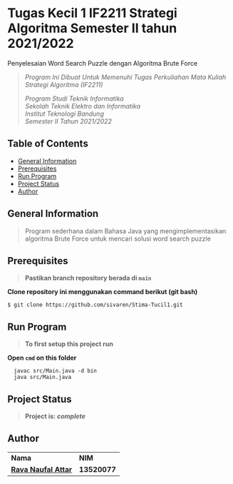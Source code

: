 # Tugas Kecil 1 IF2211 Strategi Algoritma Semester II tahun 2021/2022
Penyelesaian Word Search Puzzle dengan Algoritma Brute Force

> _Program Ini Dibuat Untuk Memenuhi Tugas Perkuliahan Mata Kuliah Strategi Algoritma (IF2211)_ <br/>
>
> _Program Studi Teknik Informatika <br/>
> Sekolah Teknik Elektro dan Informatika <br/>
> Institut Teknologi Bandung <br/>
> Semester II Tahun 2021/2022 <br/>_

## Table of Contents
* [General Information](#general-information)
* [Prerequisites](#prerequisites)
* [Run Program](#run-program)
* [Project Status](#project-status)
* [Author](#author)

## General Information
> Program sederhana dalam Bahasa Java yang mengimplementasikan algoritma Brute Force untuk mencari solusi word search puzzle

## Prerequisites
> **Pastikan branch repository berada di `main`** </br>

**Clone repository ini menggunakan command berikut (git bash)**
```
$ git clone https://github.com/sivaren/Stima-Tucil1.git
```

## Run Program
> **To first setup this project run** </br>

**Open `cmd` on this folder**
```
  javac src/Main.java -d bin
  java src/Main.java
```

## Project Status
> **Project is: _complete_**

## Author
<table>
    <tr>
      <td><b>Nama</b></td>
      <td><b>NIM</b></td>
    </tr>
    <tr>
      <td><a href="https://github.com/sivaren"><b>Rava Naufal Attar</b></a></td>
      <td><b>13520077</b></td>
    </tr>
</table>